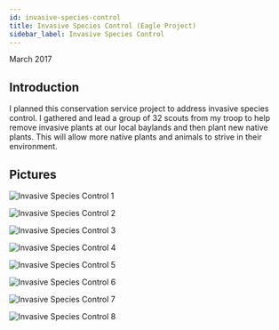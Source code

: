 ```yaml
---
id: invasive-species-control
title: Invasive Species Control (Eagle Project)
sidebar_label: Invasive Species Control
---
```

March 2017

## Introduction

I planned this conservation service project to address invasive species control. I gathered and lead a group of 32 scouts from my troop to help remove invasive plants at our local baylands and then plant new native plants. This will allow more native plants and animals to strive in their environment. 

## Pictures

![Invasive Species Control 1](assets/conservation-service-projects/invasive-species-control/1.jpg)

![Invasive Species Control 2](assets/conservation-service-projects/invasive-species-control/2.jpg)

![Invasive Species Control 3](assets/conservation-service-projects/invasive-species-control/3.jpg)

![Invasive Species Control 4](assets/conservation-service-projects/invasive-species-control/4.jpg)

![Invasive Species Control 5](assets/conservation-service-projects/invasive-species-control/5.jpg)

![Invasive Species Control 6](assets/conservation-service-projects/invasive-species-control/6.jpg)

![Invasive Species Control 7](assets/conservation-service-projects/invasive-species-control/7.jpg)

![Invasive Species Control 8](assets/conservation-service-projects/invasive-species-control/8.jpg)
